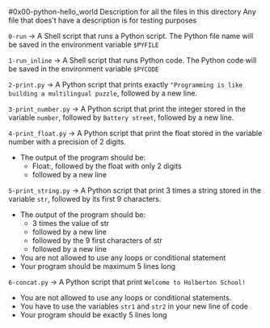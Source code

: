 #0x00-python-hello_world
Description for all the files in this directory
Any file that does't have a description is for testing purposes


`0-run` -> A Shell script that runs a Python script.
The Python file name will be saved in the environment variable `$PYFILE`


`1-run_inline` -> A Shell script that runs Python code.
The Python code will be saved in the environment variable `$PYCODE`


`2-print.py` -> A Python script that prints exactly `"Programming is like building a multilingual puzzle`, followed by a new line.


`3-print_number.py` -> A Python script that print the integer stored in the variable `number`, followed by `Battery street`, followed by a new line.


`4-print_float.py` -> A Python script that  print the float stored in the variable number with a precision of 2 digits.
- The output of the program should be:
	- Float:, followed by the float with only 2 digits
	- followed by a new line


`5-print_string.py` -> A Python script that print 3 times a string stored in the variable `str`, followed by its first 9 characters.
- The output of the program should be:
	- 3 times the value of str
	- followed by a new line
	- followed by the 9 first characters of str
	- followed by a new line
- You are not allowed to use any loops or conditional statement
- Your program should be maximum 5 lines long


`6-concat.py` -> A Python script that print `Welcome to Holberton School!`
- You are not allowed to use any loops or conditional statements.
- You have to use the variables `str1` and `str2` in your new line of code
- Your program should be exactly 5 lines long

